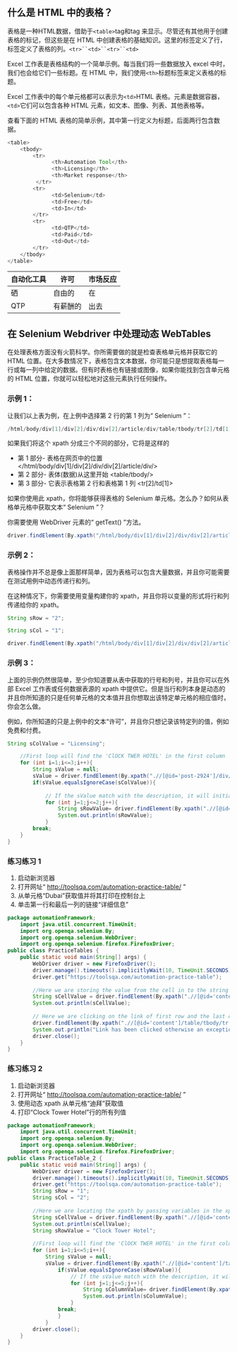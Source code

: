 ## 什么是 HTML 中的表格？

表格是一种HTML数据，借助于`<table>`tag和tag 来显示。尽管还有其他用于创建表格的标记，但这些是在 HTML 中创建表格的基础知识。这里的标签定义了行，标签定义了表格的列。`<tr>``<td>``<tr>``<td>`

Excel 工作表是表格结构的一个简单示例。每当我们将一些数据放入 excel 中时，我们也会给它们一些标题。在 HTML 中，我们使用`<th>`标题标签来定义表格的标题。

Excel 工作表中的每个单元格都可以表示为`<td>`HTML 表格。元素是数据容器，`<td>`它们可以包含各种 HTML 元素，如文本、图像、列表、其他表格等。

查看下面的 HTML 表格的简单示例，其中第一行定义为标题，后面两行包含数据。

```java
<table>
	<tbody>
		<tr>
			  <th>Automation Tool</th>
			  <th>Licensing</th> 
			  <th>Market response</th>
		 </tr>
		<tr>
			  <td>Selenium</td>
			  <td>Free</td>
			  <td>In</td>
		</tr>
		<tr>
			  <td>QTP</td>
			  <td>Paid</td>
			  <td>Out</td>
		</tr>
	</tbody>
</table>
```

| 自动化工具 | 许可 | 市场反应 |
| ---------------- | ---------- | -------------- |
| 硒               | 自由的     | 在             |
| QTP              | 有薪酬的   | 出去           |

## 在 Selenium Webdriver 中处理动态 WebTables

在处理表格方面没有火箭科学。你所需要做的就是检查表格单元格并获取它的 HTML 位置。在大多数情况下，表格包含文本数据，你可能只是想提取表格每一行或每一列中给定的数据。但有时表格也有链接或图像，如果你能找到包含单元格的 HTML 位置，你就可以轻松地对这些元素执行任何操作。

### 示例 1：

让我们以上表为例，在上例中选择第 2 行的第 1 列为“ Selenium ”：

```java
/html/body/div[1]/div[2]/div/div[2]/article/div/table/tbody/tr[2]/td[1]
```

如果我们将这个 xpath 分成三个不同的部分，它将是这样的

-   第 1 部分- 表格在网页中的位置 </html/body/div[1]/div[2]/div/div[2]/article/div/>
-   第 2 部分- 表体(数据)从这里开始 <table/tbody/>
-   第 3 部分- 它表示表格第 2 行和表格第 1 列 <tr[2]/td[1]>

如果你使用此 xpath，你将能够获得表格的 Selenium 单元格。怎么办？如何从表格单元格中获取文本“ Selenium ”？

你需要使用 WebDriver 元素的“ getText() ”方法。

```java
driver.findElement(By.xpath("/html/body/div[1]/div[2]/div/div[2]/article/div/table/tbody/tr[2]/td[1]")).getText(); 
```

### 示例 2：

表格操作并不总是像上面那样简单，因为表格可以包含大量数据，并且你可能需要在测试用例中动态传递行和列。

在这种情况下，你需要使用变量构建你的 xpath，并且你将以变量的形式将行和列传递给你的 xpath。

```java
String sRow = "2";

String sCol = "1";

driver.findElement(By.xpath("/html/body/div[1]/div[2]/div/div[2]/article/div/table/tbody/tr["+sRow+"]/td["+sCol+"]")).getText();
```

### 示例 3：

上面的示例仍然很简单，至少你知道要从表中获取的行号和列号，并且你可以在外部 Excel 工作表或任何数据表源的 xpath 中提供它。但是当行和列本身是动态的并且你所知道的只是任何单元格的文本值并且你想取出该特定单元格的相应值时，你会怎么做。

例如，你所知道的只是上例中的文本“许可”，并且你只想记录该特定列的值，例如免费和付费。

```java
String sColValue = "Licensing";

	//First loop will find the 'ClOCK TWER HOTEL' in the first column
	for (int i=1;i<=3;i++){
		String sValue = null;
		sValue = driver.findElement(By.xpath(".//[@id='post-2924']/div/table/tbody/tr[1]/th["+i+"]")).getText();
		if(sValue.equalsIgnoreCase(sColValue)){
			
			// If the sValue match with the description, it will initiate one more inner loop for all the columns of 'i' row 
			for (int j=1;j<=2;j++){
				String sRowValue= driver.findElement(By.xpath(".//[@id='post-2924']/div/table/tbody/tr["+j+"]/td["+i+"]")).getText();
				System.out.println(sRowValue);
			}
		break;
	}
}
```

### 练习练习 1

1.  启动新浏览器
2.  打开网址“ http://toolsqa.com/automation-practice-table/ ”
3.  从单元格“Dubai”获取值并将其打印在控制台上
4.  单击第一行和最后一列的链接“详细信息”

```java
package automationFramework;
	import java.util.concurrent.TimeUnit;
	import org.openqa.selenium.By;
	import org.openqa.selenium.WebDriver;
	import org.openqa.selenium.firefox.FirefoxDriver;
public class PracticeTables {
	public static void main(String[] args) {
		WebDriver driver = new FirefoxDriver();
		driver.manage().timeouts().implicitlyWait(10, TimeUnit.SECONDS);
		driver.get("https://toolsqa.com/automation-practice-table");
		
		//Here we are storing the value from the cell in to the string variable
		String sCellValue = driver.findElement(By.xpath(".//[@id='content']/table/tbody/tr[1]/td[2]")).getText();
		System.out.println(sCellValue);
		
		// Here we are clicking on the link of first row and the last column
		driver.findElement(By.xpath(".//[@id='content']/table/tbody/tr[1]/td[6]/a")).click();        
		System.out.println("Link has been clicked otherwise an exception would have thrown");
		driver.close();
	}
}
```

### 练习练习 2

1.  启动新浏览器
2.  打开网址“ http://toolsqa.com/automation-practice-table/ ”
3.  使用动态 xpath 从单元格“迪拜”获取值
4.  打印“Clock Tower Hotel”行的所有列值

```java
package automationFramework;
	import java.util.concurrent.TimeUnit;
	import org.openqa.selenium.By;
	import org.openqa.selenium.WebDriver;
	import org.openqa.selenium.firefox.FirefoxDriver;
public class PracticeTable_2 {
	public static void main(String[] args) {
		WebDriver driver = new FirefoxDriver();
		driver.manage().timeouts().implicitlyWait(10, TimeUnit.SECONDS);
		driver.get("https://toolsqa.com/automation-practice-table");
		String sRow = "1";
		String sCol = "2";
		
		//Here we are locating the xpath by passing variables in the xpath
		String sCellValue = driver.findElement(By.xpath(".//[@id='content']/table/tbody/tr[" + sRow + "]/td[" + sCol + "]")).getText();
		System.out.println(sCellValue);
		String sRowValue = "Clock Tower Hotel";
		
		//First loop will find the 'ClOCK TWER HOTEL' in the first column
		for (int i=1;i<=5;i++){
			String sValue = null;
			sValue = driver.findElement(By.xpath(".//[@id='content']/table/tbody/tr[" + i + "]/th")).getText();
				if(sValue.equalsIgnoreCase(sRowValue)){
					// If the sValue match with the description, it will initiate one more inner loop for all the columns of 'i' row 
					for (int j=1;j<=5;j++){
						String sColumnValue= driver.findElement(By.xpath(".//[@id='content']/table/tbody/tr[" + i + "]/td["+ j +"]")).getText();
						System.out.println(sColumnValue);
					}
				break;
				}
			}
		driver.close();
	}
}
```